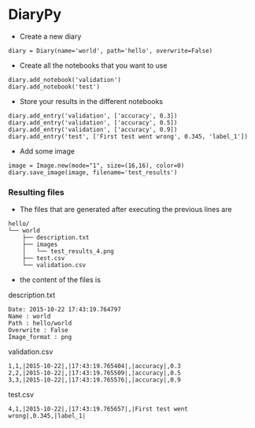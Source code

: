 # DiaryPy

- Create a new diary

```
diary = Diary(name='world', path='hello', overwrite=False)
```

- Create all the notebooks that you want to use

```
diary.add_notebook('validation')
diary.add_notebook('test')
```

- Store your results in the different notebooks

```
diary.add_entry('validation', ['accuracy', 0.3])
diary.add_entry('validation', ['accuracy', 0.5])
diary.add_entry('validation', ['accuracy', 0.9])
diary.add_entry('test', ['First test went wrong', 0.345, 'label_1'])
```

- Add some image

```
image = Image.new(mode="1", size=(16,16), color=0)
diary.save_image(image, filename='test_results')
```

### Resulting files

- The files that are generated after executing the previous lines are

```
hello/
└── world
    ├── description.txt
    ├── images
    │   └── test_results_4.png
    ├── test.csv
    └── validation.csv
```
- the content of the files is

description.txt
```
Date: 2015-10-22 17:43:19.764797
Name : world
Path : hello/world
Overwrite : False
Image_format : png
```

validation.csv
```
1,1,|2015-10-22|,|17:43:19.765404|,|accuracy|,0.3
2,2,|2015-10-22|,|17:43:19.765509|,|accuracy|,0.5
3,3,|2015-10-22|,|17:43:19.765576|,|accuracy|,0.9
```

test.csv
```
4,1,|2015-10-22|,|17:43:19.765657|,|First test went wrong|,0.345,|label_1|
```
